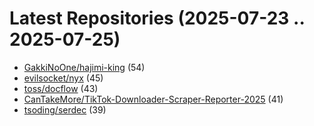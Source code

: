 # Latest Repositories (2025-07-23 .. 2025-07-25)

- [GakkiNoOne/hajimi-king](https://github.com/GakkiNoOne/hajimi-king) (54)
- [evilsocket/nyx](https://github.com/evilsocket/nyx) (45)
- [toss/docflow](https://github.com/toss/docflow) (43)
- [CanTakeMore/TikTok-Downloader-Scraper-Reporter-2025](https://github.com/CanTakeMore/TikTok-Downloader-Scraper-Reporter-2025) (41)
- [tsoding/serdec](https://github.com/tsoding/serdec) (39)
